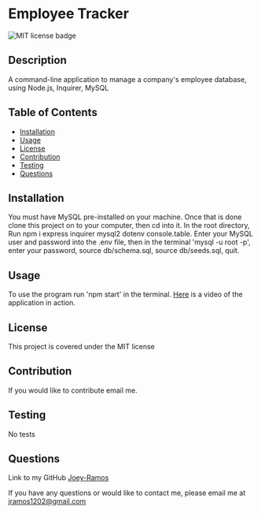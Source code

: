 
# Employee Tracker

![MIT license badge](https://img.shields.io/badge/license-MIT-green)
<!--
add screenshot to directory if desired
![Project Name](./assets/images/screenshot.png)
-->

## Description

A command-line application to manage a company's employee database, using Node.js, Inquirer, MySQL

## Table of Contents
  * [Installation](#installation)
  * [Usage](#usage)
  * [License](#license)
  * [Contribution](#contribution)
  * [Testing](#testing)
  * [Questions](#questions)
  
## Installation
You must have MySQL pre-installed on your machine. Once that is done clone this project on to your computer, then cd into it. In the root directory, Run npm i express inquirer mysql2 dotenv console.table. Enter your MySQL user and password into the .env file, then in the terminal 'mysql -u root -p', enter your password, source db/schema.sql, source db/seeds.sql, quit.

## Usage
To use the program run 'npm start' in the terminal. [Here](https://bootcampspot.instructuremedia.com/embed/af0b29ba-e017-4481-8f22-3c5fe8a93b70) is a video of the application in action.

## License
This project is covered under the MIT license

## Contribution
If you would like to contribute email me.

## Testing
No tests

## Questions
Link to my GitHub
[Joey-Ramos](https://github.com/Joey-Ramos)

If you have any questions or would like to contact me, please email me at
[jramos1202@gmail.com](mailto:jramos1202@gmail.com)
